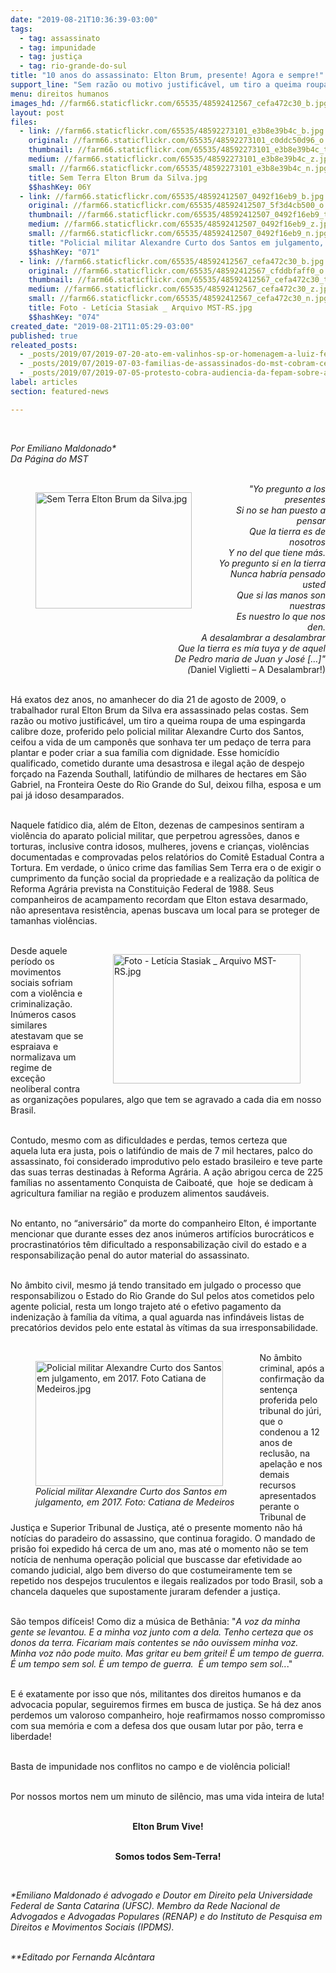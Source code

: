 ```yaml
---
date: "2019-08-21T10:36:39-03:00"
tags:
  - tag: assassinato
  - tag: impunidade
  - tag: justiça
  - tag: rio-grande-do-sul
title: "10 anos do assassinato: Elton Brum, presente! Agora e sempre!"
support_line: "Sem razão ou motivo justificável, um tiro a queima roupa tirou a vida de Elton Brum"
menu: direitos humanos
images_hd: //farm66.staticflickr.com/65535/48592412567_cefa472c30_b.jpg
layout: post
files:
  - link: //farm66.staticflickr.com/65535/48592273101_e3b8e39b4c_b.jpg
    original: //farm66.staticflickr.com/65535/48592273101_c0ddc50d96_o.jpg
    thumbnail: //farm66.staticflickr.com/65535/48592273101_e3b8e39b4c_t.jpg
    medium: //farm66.staticflickr.com/65535/48592273101_e3b8e39b4c_z.jpg
    small: //farm66.staticflickr.com/65535/48592273101_e3b8e39b4c_n.jpg
    title: Sem Terra Elton Brum da Silva.jpg
    $$hashKey: 06Y
  - link: //farm66.staticflickr.com/65535/48592412507_0492f16eb9_b.jpg
    original: //farm66.staticflickr.com/65535/48592412507_5f3d4cb500_o.jpg
    thumbnail: //farm66.staticflickr.com/65535/48592412507_0492f16eb9_t.jpg
    medium: //farm66.staticflickr.com/65535/48592412507_0492f16eb9_z.jpg
    small: //farm66.staticflickr.com/65535/48592412507_0492f16eb9_n.jpg
    title: "Policial militar Alexandre Curto dos Santos em julgamento, em 2017. Foto Catiana de Medeiros.jpg"
    $$hashKey: "071"
  - link: //farm66.staticflickr.com/65535/48592412567_cefa472c30_b.jpg
    original: //farm66.staticflickr.com/65535/48592412567_cfddbfaff0_o.jpg
    thumbnail: //farm66.staticflickr.com/65535/48592412567_cefa472c30_t.jpg
    medium: //farm66.staticflickr.com/65535/48592412567_cefa472c30_z.jpg
    small: //farm66.staticflickr.com/65535/48592412567_cefa472c30_n.jpg
    title: Foto - Letícia Stasiak _ Arquivo MST-RS.jpg
    $$hashKey: "074"
created_date: "2019-08-21T11:05:29-03:00"
published: true
releated_posts:
  - _posts/2019/07/2019-07-20-ato-em-valinhos-sp-or-homenagem-a-luiz-ferreira-da-costa.md
  - _posts/2019/07/2019-07-03-familias-de-assassinados-do-mst-cobram-celeridade-do-ministerio-publico.md
  - _posts/2019/07/2019-07-05-protesto-cobra-audiencia-da-fepam-sobre-a-mina-guaiba-em-porto-alegre.md
label: articles
section: featured-news

---
```

<p>&nbsp;</p>

<p><em>Por Emiliano Maldonado*<br />
Da P&aacute;gina do MST</em><br />
&nbsp;</p>

<figure class="image" style="float:left"><img alt="Sem Terra Elton Brum da Silva.jpg" height="186" src="//farm66.staticflickr.com/65535/48592273101_e3b8e39b4c_b.jpg" width="250" />
<figcaption></figcaption>
</figure>

<p style="text-align: right;"><em>&quot;Yo pregunto a los presentes<br />
Si no se han puesto a pensar<br />
Que la tierra es de nosotros<br />
Y no del que tiene m&aacute;s.<br />
Yo pregunto si en la tierra<br />
Nunca habr&iacute;a pensado usted<br />
Que si las manos son nuestras<br />
Es nuestro lo que nos den.<br />
A desalambrar a desalambrar<br />
Que la tierra es m&iacute;a tuya y de aquel<br />
De Pedro maria de Juan y Jos&eacute; [&hellip;]&quot;<br />
(</em>Daniel Viglietti &ndash; A Desalambrar!)</p>

<p><br />
H&aacute; exatos dez anos, no amanhecer do dia 21 de agosto de 2009, o trabalhador rural Elton Brum da Silva era assassinado pelas costas. Sem raz&atilde;o ou motivo justific&aacute;vel, um tiro a queima roupa de uma espingarda calibre doze, proferido pelo policial militar Alexandre Curto dos Santos, ceifou a vida de um campon&ecirc;s que sonhava ter um peda&ccedil;o de terra para plantar e poder criar a sua fam&iacute;lia com dignidade. Esse homic&iacute;dio qualificado, cometido durante uma desastrosa e ilegal a&ccedil;&atilde;o de despejo for&ccedil;ado na Fazenda Southall, latif&uacute;ndio de milhares de hectares em S&atilde;o Gabriel, na Fronteira Oeste do Rio Grande do Sul, deixou filha, esposa e um pai j&aacute; idoso desamparados.<br />
&nbsp;</p>

<p>Naquele fat&iacute;dico dia, al&eacute;m de Elton, dezenas de campesinos sentiram a viol&ecirc;ncia do aparato policial militar, que perpetrou agress&otilde;es, danos e torturas, inclusive contra idosos, mulheres, jovens e crian&ccedil;as, viol&ecirc;ncias documentadas e comprovadas pelos relat&oacute;rios do Comit&ecirc; Estadual Contra a Tortura. Em verdade, o &uacute;nico crime das fam&iacute;lias Sem Terra era o de exigir o cumprimento da fun&ccedil;&atilde;o social da propriedade e a realiza&ccedil;&atilde;o da pol&iacute;tica de Reforma Agr&aacute;ria prevista na Constitui&ccedil;&atilde;o Federal de 1988. Seus companheiros de acampamento recordam que Elton estava desarmado, n&atilde;o apresentava resist&ecirc;ncia, apenas buscava um local para se proteger de tamanhas viol&ecirc;ncias.<br />
&nbsp;</p>

<figure class="image" style="float:right"><img alt="Foto - Letícia Stasiak _ Arquivo MST-RS.jpg" height="207" src="//farm66.staticflickr.com/65535/48592412567_cefa472c30_b.jpg" width="300" />
<figcaption></figcaption>
</figure>

<p>Desde aquele per&iacute;odo os movimentos sociais sofriam com a viol&ecirc;ncia e criminaliza&ccedil;&atilde;o. In&uacute;meros casos similares atestavam que se espraiava e normalizava um regime de exce&ccedil;&atilde;o neoliberal contra as organiza&ccedil;&otilde;es populares, algo que tem se agravado a cada dia em nosso Brasil.<br />
&nbsp;</p>

<p>Contudo, mesmo com as dificuldades e perdas, temos certeza que aquela&nbsp;luta era justa, pois o latif&uacute;ndio de mais de 7 mil hectares, palco do assassinato, foi considerado improdutivo pelo estado brasileiro e teve parte das suas terras destinadas &agrave; Reforma Agr&aacute;ria. A a&ccedil;&atilde;o abrigou cerca de 225 fam&iacute;lias no assentamento Conquista de Caiboat&eacute;, que&nbsp; hoje se dedicam &agrave; agricultura familiar na regi&atilde;o e produzem alimentos saud&aacute;veis.<br />
&nbsp;</p>

<p>No entanto, no &ldquo;anivers&aacute;rio&rdquo; da morte do companheiro Elton, &eacute; importante mencionar que durante esses dez anos in&uacute;meros artif&iacute;cios burocr&aacute;ticos e procrastinat&oacute;rios t&ecirc;m dificultado a responsabiliza&ccedil;&atilde;o civil do estado e a responsabiliza&ccedil;&atilde;o penal do autor material do assassinato.</p>

<p><br />
No &acirc;mbito civil, mesmo j&aacute; tendo transitado em julgado o processo que responsabilizou o Estado do Rio Grande do Sul pelos atos cometidos pelo agente policial, resta um longo trajeto at&eacute; o efetivo pagamento da indeniza&ccedil;&atilde;o &agrave; fam&iacute;lia da v&iacute;tima, a qual aguarda nas infind&aacute;veis listas de precat&oacute;rios devidos pelo ente estatal &agrave;s v&iacute;timas da sua irresponsabilidade.<br />
&nbsp;</p>

<figure class="image" style="float:left"><img alt="Policial militar Alexandre Curto dos Santos em julgamento, em 2017. Foto Catiana de Medeiros.jpg" height="200" src="//farm66.staticflickr.com/65535/48592412507_0492f16eb9_b.jpg" width="300" />
<figcaption><em>Policial militar Alexandre Curto dos Santos em&nbsp;<br />
julgamento, em 2017. Foto: Catiana de Medeiros</em></figcaption>
</figure>

<p>No &acirc;mbito criminal, ap&oacute;s a confirma&ccedil;&atilde;o da senten&ccedil;a proferida pelo tribunal do j&uacute;ri, que o condenou a 12 anos de reclus&atilde;o, na apela&ccedil;&atilde;o e nos demais recursos apresentados perante o Tribunal de Justi&ccedil;a e Superior Tribunal de Justi&ccedil;a, at&eacute; o presente momento&nbsp;n&atilde;o h&aacute; not&iacute;cias do paradeiro do assassino, que continua foragido. O mandado de pris&atilde;o foi expedido h&aacute; cerca de um ano, mas at&eacute; o momento n&atilde;o se tem not&iacute;cia de nenhuma opera&ccedil;&atilde;o policial que buscasse dar efetividade ao comando judicial, algo bem diverso do que costumeiramente tem se repetido nos despejos truculentos e ilegais realizados por todo Brasil, sob a chancela daqueles que supostamente juraram defender a justi&ccedil;a.</p>

<p><br />
S&atilde;o tempos dif&iacute;ceis! Como diz a m&uacute;sica de Beth&acirc;nia: &quot;<em>A voz da minha gente se levantou. E a minha voz junto com a dela. Tenho certeza que os donos da terra. Ficariam mais contentes se n&atilde;o ouvissem minha voz. Minha voz n&atilde;o pode muito. Mas gritar eu bem gritei! &Eacute; um tempo de guerra. &Eacute; um tempo sem sol. &Eacute; um tempo de guerra.&nbsp; &Eacute; um tempo sem sol..</em>.&quot;</p>

<p><br />
E &eacute; exatamente por isso que&nbsp;n&oacute;s, militantes dos direitos humanos e da advocacia popular, seguiremos firmes em busca de justi&ccedil;a. Se h&aacute; dez anos perdemos um valoroso companheiro, hoje reafirmamos nosso compromisso com sua mem&oacute;ria e com a defesa dos que ousam lutar por p&atilde;o, terra e liberdade!<br />
&nbsp;</p>

<p>Basta de impunidade nos conflitos no campo e de viol&ecirc;ncia policial!<br />
&nbsp;</p>

<p>Por nossos mortos nem um minuto de sil&ecirc;ncio, mas uma vida inteira de luta!<br />
&nbsp;</p>

<p style="text-align: center;"><strong>Elton Brum Vive!</strong><br />
&nbsp;</p>

<p style="text-align: center;"><strong>Somos todos Sem-Terra!</strong></p>

<p>&nbsp;</p>

<p><em>*Emiliano Maldonado &eacute; advogado e Doutor em Direito pela Universidade Federal de Santa Catarina (UFSC). Membro da Rede Nacional de Advogados e Advogadas Populares (RENAP) e do Instituto de Pesquisa em Direitos e Movimentos Sociais (IPDMS).</em><br />
&nbsp;</p>

<p><em>**Editado por Fernanda Alc&acirc;ntara</em></p>

<p>&nbsp;</p>
